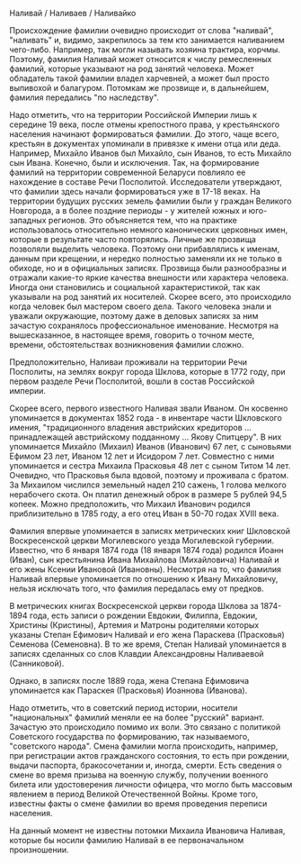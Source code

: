 Наливай / Наливаев / Наливайко

Происхождение фамилии очевидно происходит от слова "наливай", "наливать" и, видимо, закрепилось за тем кто занимается наливанием чего-либо. Например, так могли называть хозяина трактира, корчмы. Поэтому, фамилия Наливай может относится к числу ремесленных фамилий, которые указывают на род занятий человека. Может обладатель такой фамилии владел харчевней, а может был просто выпивохой и балагуром. Потомкам же прозвище и, в дальнейшем, фамилия передались "по наследству".

Надо отметить, что на территории Российской Империи лишь к середине 19 века, после отмены крепостного права, у крестьянского населения начинают формироваться фамилии. До этого, чаще всего, крестьян в документах упоминали в привязке к имени отца или деда. Например, Михайло Иванов был Михайло, сын Иванов, то есть Михайло сын Ивана. Конечно, были и исключения. Так, на формирование фамилий на территории современной Беларуси повлияло ее нахождение в составе Речи Посполитой. Исследователи утверждают, что фамилии здесь начали формироваться уже в 17-18 веках. На территории будущих русских земель фамилии были у граждан Великого Новгорода, а в более поздние периоды - у жителей южных и юго-западных регионов. Это объясняется тем, что на практике использовалось относительно немного канонических церковных имен, которые в результате часто повторялись. Личные же прозвища позволяли выделить человека. Поэтому они прибавлялись к именам, данным при крещении, и нередко полностью заменяли их не только в обиходе, но и в официальных записях. Прозвища были разнообразны и отражали какие-то яркие качества внешности или характера человека. Иногда они становились и социальной характеристикой, так как указывали на род занятий их носителей. Скорее всего, это происходило когда человек был мастером своего дела. Такого человека знали и уважали окружающие, поэтому даже в деловых записях за ним зачастую сохранялось профессиональное именование. Несмотря на вышесказанное, в настоящее время, говорить о точном месте, времени, обстоятельствах возникновения фамилии сложно.

Предположительно, Наливаи проживали на территории Речи Посполиты, на землях вокруг города Шклова, которые в 1772 году, при первом разделе Речи Посполитой, вошли в состав Российской империи.

Скорее всего, первого известного Наливая звали Иваном. Он косвенно упоминается в документах 1852 года - в инвентаре части Шкловского имения, "традиционного владения австрийских кредиторов ... принадлежащей австрийскому подданному ... Якову Спитцеру". В них упоминается Михайло (Михаил) Иванов (Иванович) 67 лет, с сыновьями Ефимом 23 лет, Иваном 12 лет и Исидором 7 лет. Совместно с ними упоминается и сестра Михаила Прасковья 48 лет с сыном Титом 14 лет. Очевидно, что Прасковья была вдовой, поэтому и проживала с братом. За Михаилом числился земельный надел 210 сажень, 1 голова мелкого нерабочего скота. Он платил денежный оброк в размере 5 рублей 94,5 копеек. Можно предположить, что Михаил Иванович родился приблизительно в 1785 году, а его отец Иван в 50-70 годах XVIII века.

Фамилия впервые упоминается в записях метрических книг Шкловской Воскресенской церкви Могилевского уезда Могилевской губернии. Известно, что 6 января 1874 года (18 января 1874 года) родился Иоанн (Иван), сын крестьянина Ивана Михайлова (Михайловича) Наливай и его жены Ксении Ивановой (Ивановны). Несмотря на то, что фамилия Наливай впервые упоминается по отношению к Ивану Михайловичу, нельзя исключать того, что фамилия передалась ему от предков.

В метрических книгах Воскресенской церкви города Шклова за 1874-1894 года, есть записи о рождении Евдокии, Филиппа, Евдокии, Христины (Кристины), Артемия и Матроны родителями которых указаны Степан Ефимович Наливай и его жена Параскева (Прасковья) Семенова (Семеновна). В то же время, Степан Наливай упоминается в записях сделанных со слов Клавдии Александровны Наливаевой (Санниковой).

Однако, в записях после 1889 года, жена Степана Ефимовича упоминается как Параскея (Прасковья) Иоаннова (Иванова).

Надо отметить, что в советский период истории, носители "национальных" фамилий меняли ее на более "русский" вариант. Зачастую это происходило помимо их воли. Это связано с политикой Советского государства по формированию, так называемого, "советского народа". Смена фамилии могла происходить, например, при регистрации актов гражданского состояния, то есть при рождении, выдачи паспорта, бракосочетании и, иногда, смерти. Есть сведения о смене во время призыва на военную службу, получении военного билета или удостоверения личности офицера, что могло быть массовым явлением в период Великой Отечественной Войны. Кроме того, известны факты о смене фамилии во время проведения переписи населения.

На данный момент не известны потомки Михаила Ивановича Наливая, которые бы носили фамилию Наливай в ее первоначальном произношении.
